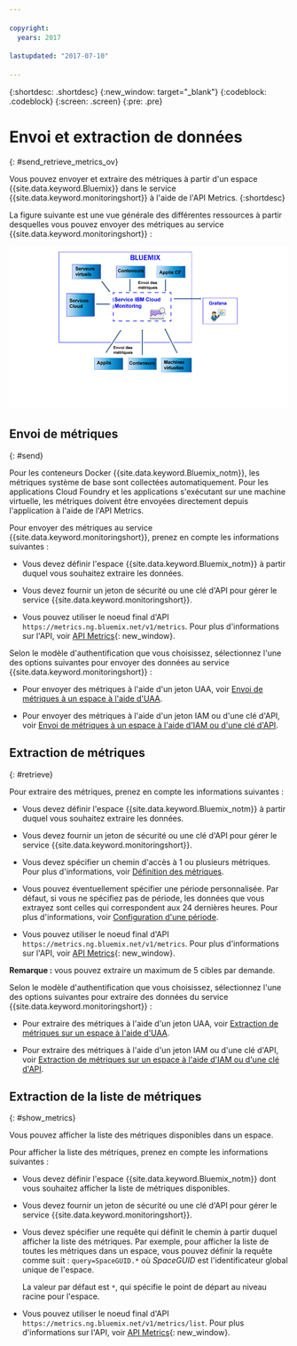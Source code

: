 ```yaml
---

copyright:
  years: 2017

lastupdated: "2017-07-10"

---
```



{:shortdesc: .shortdesc}
{:new_window: target="_blank"}
{:codeblock: .codeblock}
{:screen: .screen}
{:pre: .pre}


# Envoi et extraction de données
{: #send_retrieve_metrics_ov}

Vous pouvez envoyer et extraire des métriques à partir d'un espace {{site.data.keyword.Bluemix}} dans le service {{site.data.keyword.monitoringshort}} à l'aide de l'API Metrics.
{:shortdesc}

La figure suivante est une vue générale des différentes ressources à partir desquelles vous pouvez envoyer des métriques au service {{site.data.keyword.monitoringshort}} : 

![Vue générale des différentes ressources à partir desquelles vous pouvez envoyer des métriques au service {{site.data.keyword.monitoringlong}} ](images/monitoring_ov_f1.gif)

## Envoi de métriques
{: #send}

Pour les conteneurs Docker {{site.data.keyword.Bluemix_notm}}, les métriques système de base sont collectées automatiquement. Pour les applications Cloud Foundry et les applications s'exécutant sur une machine virtuelle, les métriques doivent être envoyées directement depuis l'application à l'aide de l'API Metrics. 

Pour envoyer des métriques au service {{site.data.keyword.monitoringshort}}, prenez en compte les informations suivantes : 

* Vous devez définir l'espace {{site.data.keyword.Bluemix_notm}} à partir duquel vous souhaitez extraire les données. 

* Vous devez fournir un jeton de sécurité ou une clé d'API pour gérer le service {{site.data.keyword.monitoringshort}}.  

* Vous pouvez utiliser le noeud final d'API `https://metrics.ng.bluemix.net/v1/metrics`. Pour plus d'informations sur l'API, voir [API Metrics](https://console.bluemix.net/apidocs/927-ibm-cloud-monitoring-rest-api?&language=node#introduction){: new_window}.

Selon le modèle d'authentification que vous choisissez, sélectionnez l'une des options suivantes pour envoyer des données au service {{site.data.keyword.monitoringshort}} : 
 
* Pour envoyer des métriques à l'aide d'un jeton UAA, voir [Envoi de métriques à un espace à l'aide d'UAA](/docs/services/cloud-monitoring/send-metrics/send_data_api.html#uaa).

* Pour envoyer des métriques à l'aide d'un jeton IAM ou d'une clé d'API, voir [Envoi de métriques à un espace à l'aide d'IAM ou d'une clé d'API](/docs/services/cloud-monitoring/send-metrics/send_data_api.html#iam).



## Extraction de métriques
{: #retrieve}

Pour extraire des métriques, prenez en compte les informations suivantes : 

* Vous devez définir l'espace {{site.data.keyword.Bluemix_notm}} à partir duquel vous souhaitez extraire les données. 

* Vous devez fournir un jeton de sécurité ou une clé d'API pour gérer le service {{site.data.keyword.monitoringshort}}.  

* Vous devez spécifier un chemin d'accès à 1 ou plusieurs métriques. Pour plus d'informations, voir [Définition des métriques](/docs/services/cloud-monitoring/retrieve-metrics/retrieve_data_api.html#metrics).

* Vous pouvez éventuellement spécifier une période personnalisée. Par défaut, si vous ne spécifiez pas de période, les données que vous extrayez sont celles qui correspondent aux 24 dernières heures. Pour plus d'informations, voir [Configuration d'une période](/docs/services/cloud-monitoring/retrieve-metrics/retrieve_data_api.html#time).

* Vous pouvez utiliser le noeud final d'API `https://metrics.ng.bluemix.net/v1/metrics`. Pour plus d'informations sur l'API, voir [API Metrics](https://console.bluemix.net/apidocs/927-ibm-cloud-monitoring-rest-api?&language=node#introduction){: new_window}.

**Remarque :** vous pouvez extraire un maximum de 5 cibles par demande. 

Selon le modèle d'authentification que vous choisissez, sélectionnez l'une des options suivantes pour extraire des données du service {{site.data.keyword.monitoringshort}} : 
 
* Pour extraire des métriques à l'aide d'un jeton UAA, voir [Extraction de métriques sur un espace à l'aide d'UAA](/docs/services/cloud-monitoring/retrieve-metrics/retrieve_data_api.html#uaa).

* Pour extraire des métriques à l'aide d'un jeton IAM ou d'une clé d'API, voir [Extraction de métriques sur un espace à l'aide d'IAM ou d'une clé d'API](/docs/services/cloud-monitoring/retrieve-metrics/retrieve_data_api.html#iam).



## Extraction de la liste de métriques
{: #show_metrics}


Vous pouvez afficher la liste des métriques disponibles dans un espace. 

Pour afficher la liste des métriques, prenez en compte les informations suivantes : 

* Vous devez définir l'espace {{site.data.keyword.Bluemix_notm}} dont vous souhaitez afficher la liste de métriques disponibles. 

* Vous devez fournir un jeton de sécurité ou une clé d'API pour gérer le service {{site.data.keyword.monitoringshort}}.  

* Vous devez spécifier une requête qui définit le chemin à partir duquel afficher la liste des métriques. Par exemple, pour afficher la liste de toutes les métriques dans un espace, vous pouvez définir la requête comme suit : `query=SpaceGUID.*` où *SpaceGUID* est l'identificateur global unique de l'espace. 

    La valeur par défaut est `*`, qui spécifie le point de départ au niveau racine pour l'espace. 

* Vous pouvez utiliser le noeud final d'API `https://metrics.ng.bluemix.net/v1/metrics/list`. Pour plus d'informations sur l'API, voir [API Metrics](https://console.bluemix.net/apidocs/927-ibm-cloud-monitoring-rest-api?&language=node#introduction){: new_window}.









 
